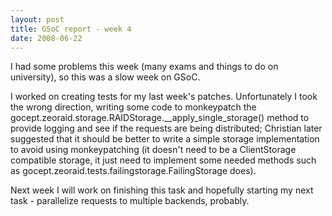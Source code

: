 ```yaml
---
layout: post
title: GSoC report - week 4
date: 2008-06-22
---
```


I had some problems this week (many exams and things to do on university), so this was a slow week on GSoC.

I worked on creating tests for my last week's patches. Unfortunately I took the wrong direction, writing some code to monkeypatch the gocept.zeoraid.storage.RAIDStorage.__apply_single_storage() method to provide logging and see if the requests are being distributed; Christian later suggested that it should be better to write a simple storage implementation to avoid using monkeypatching (it doesn't need to be a ClientStorage compatible storage, it just need to implement some needed methods such as gocept.zeoraid.tests.failingstorage.FailingStorage does).

Next week I will work on finishing this task and hopefully starting my next task - parallelize requests to multiple backends, probably.
